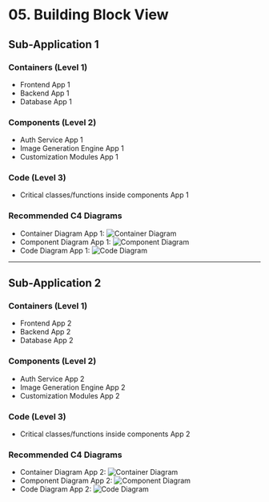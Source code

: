 # 05. Building Block View

## Sub-Application 1
### Containers (Level 1)
- Frontend App 1
- Backend App 1
- Database App 1

### Components (Level 2)
- Auth Service App 1
- Image Generation Engine App 1
- Customization Modules App 1

### Code (Level 3)
- Critical classes/functions inside components App 1

### Recommended C4 Diagrams
- Container Diagram App 1: ![Container Diagram](#)
- Component Diagram App 1: ![Component Diagram](#)
- Code Diagram App 1: ![Code Diagram](#)

---

## Sub-Application 2
### Containers (Level 1)
- Frontend App 2
- Backend App 2
- Database App 2

### Components (Level 2)
- Auth Service App 2
- Image Generation Engine App 2
- Customization Modules App 2

### Code (Level 3)
- Critical classes/functions inside components App 2

### Recommended C4 Diagrams
- Container Diagram App 2: ![Container Diagram](#)
- Component Diagram App 2: ![Component Diagram](#)
- Code Diagram App 2: ![Code Diagram](#)
